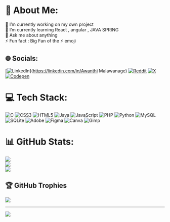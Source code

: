   # 💫 About Me:
🔭 I’m currently working on my own project<br>🌱 I’m currently learning React , angular , JAVA SPRING<br>💬 Ask me about anything<br>⚡ Fun fact : Big Fan of the ⚡ emoji


## 🌐 Socials:
[![LinkedIn](https://img.shields.io/badge/LinkedIn-%230077B5.svg?logo=linkedin&logoColor=white)](https://linkedin.com/in/Awanthi Malawanage) [![Reddit](https://img.shields.io/badge/Reddit-%23FF4500.svg?logo=Reddit&logoColor=white)](https://reddit.com/user/u/Awanthiy) [![X](https://img.shields.io/badge/X-black.svg?logo=X&logoColor=white)](https://x.com/@AwanthiY) [![Codepen](https://img.shields.io/badge/Codepen-000000?style=for-the-badge&logo=codepen&logoColor=white)](https://codepen.io/Awanthi-Yashodara) 

# 💻 Tech Stack:
![C](https://img.shields.io/badge/c-%2300599C.svg?style=for-the-badge&logo=c&logoColor=white) ![CSS3](https://img.shields.io/badge/css3-%231572B6.svg?style=for-the-badge&logo=css3&logoColor=white) ![HTML5](https://img.shields.io/badge/html5-%23E34F26.svg?style=for-the-badge&logo=html5&logoColor=white) ![Java](https://img.shields.io/badge/java-%23ED8B00.svg?style=for-the-badge&logo=openjdk&logoColor=white) ![JavaScript](https://img.shields.io/badge/javascript-%23323330.svg?style=for-the-badge&logo=javascript&logoColor=%23F7DF1E) ![PHP](https://img.shields.io/badge/php-%23777BB4.svg?style=for-the-badge&logo=php&logoColor=white) ![Python](https://img.shields.io/badge/python-3670A0?style=for-the-badge&logo=python&logoColor=ffdd54) ![MySQL](https://img.shields.io/badge/mysql-%2300000f.svg?style=for-the-badge&logo=mysql&logoColor=white) ![SQLite](https://img.shields.io/badge/sqlite-%2307405e.svg?style=for-the-badge&logo=sqlite&logoColor=white) ![Adobe](https://img.shields.io/badge/adobe-%23FF0000.svg?style=for-the-badge&logo=adobe&logoColor=white) ![Figma](https://img.shields.io/badge/figma-%23F24E1E.svg?style=for-the-badge&logo=figma&logoColor=white) ![Canva](https://img.shields.io/badge/Canva-%2300C4CC.svg?style=for-the-badge&logo=Canva&logoColor=white) ![Gimp](https://img.shields.io/badge/Gimp-657D8B?style=for-the-badge&logo=gimp&logoColor=FFFFFF)
# 📊 GitHub Stats:
![](https://github-readme-stats.vercel.app/api?username=Awym&theme=radical&hide_border=true&include_all_commits=false&count_private=true)<br/>
![](https://github-readme-streak-stats.herokuapp.com/?user=Awym&theme=radical&hide_border=true)<br/>
![](https://github-readme-stats.vercel.app/api/top-langs/?username=Awym&theme=radical&hide_border=true&include_all_commits=false&count_private=true&layout=compact)

## 🏆 GitHub Trophies
![](https://github-profile-trophy.vercel.app/?username=Awym&theme=radical&no-frame=false&no-bg=false&margin-w=4)

---
[![](https://visitcount.itsvg.in/api?id=Awym&icon=2&color=5)](https://visitcount.itsvg.in)

<!-- Proudly created with GPRM ( https://gprm.itsvg.in ) -->
